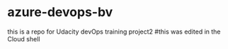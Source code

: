 # azure-devops-bv
this is a repo for Udacity devOps training project2
#this was edited in the Cloud shell
